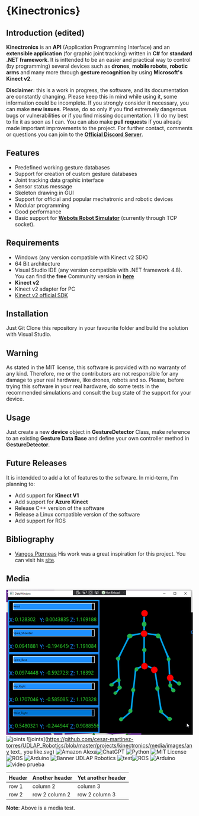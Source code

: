 # {Kinectronics}

## Introduction (edited)

**Kinectronics** is an **API** (Application Programming Interface) and an **extensible application** (for graphic joint tracking) written in **C#** for **standard .NET framework**. It is inttended to be an easier and practical way to control (by programming) several devices such as **drones**, **mobile robots**, **robotic arms** and many more through **gesture recognition** by using **Microsoft's Kinect v2**.

**Disclaimer:** this is a work in progress, the software, and its documentation are constantly changing. Please keep this in mind while using it, some information could be incomplete. If you strongly consider it necessary, you can make **new issues**. Please, do so only if you find extremely dangerous bugs or vulnerabilities or if you find missing documentation. I'll do my best to fix it as soon as I can. You can also make **pull requests** if you already made important improvements to the project. For further contact, comments or questions you can join to the [**Official Discord Server**](https://discord.gg/fzERgZa).

## Features

- Predefined working gesture databases
- Support for creation of custom gesture databases
- Joint tracking data graphic interface
- Sensor status message
- Skeleton drawing in GUI
- Support for official and popular mechatronic and robotic devices
- Modular programming
- Good performance
- Basic support for [**Webots Robot Simulator**](https://www.cyberbotics.com/) (currently through TCP socket).

## Requirements

- Windows (any version compatible with Kinect v2 SDK)
- 64 Bit architecture
- Visual Studio IDE (any version compatible with .NET framework 4.8). You can find the **free** Community version in [**here**](https://visualstudio.microsoft.com/es/vs/community/)
- **Kinect v2**
- Kinect v2 adapter for PC
- [Kinect v2 official SDK](https://www.microsoft.com/en-us/download/details.aspx?id=44561)

## Installation

Just Git Clone this repository in your favourite folder and build the solution with Visual Studio.

## Warning

As stated in the MIT license, this software is provided with no warranty of any kind. Therefore, me or the contributors are not responsible for any damage to your real hardware, like drones, robots and so. Please, before trying this software in your real hardware, do some tests in the recommended simulations and consult the bug state of the support for your device.

## Usage

Just create a new **device** object in **GestureDetector** Class, make reference to an existing **Gesture Data Base** and define your own controller method in **GestureDetector**.

## Future Releases

It is intendded to add a lot of features to the software. In mid-term, I'm planning to:

- Add support for **Kinect V1**
- Add support for **Azure Kinect**
- Release C++ version of the software
- Release a Linux compatible version of the software
- Add support for ROS

## Bibliography

- [Vangos Pterneas](https://github.com/Vangos) His work was a great inspiration for this project. You can visit his [site](https://pterneas.com/).

## Media

![joints](https://github.com/JMRMEDEV/readme-fetch-test/blob/main/projects/kinectronics/media/images/joints.png)
![joints](https://github.com/cesar-martinez-torres/UDLAP_Robotics/blob/master/projects/kinectronics/media/images/joints.png)
![joints](https://github.com/cesar-martinez-torres/UDLAP_Robotics/blob/master/projects/kinectronics/media/images/any text_ you like.svg)
![Amazon Alexa](https://img.shields.io/badge/amazon%20alexa-52b5f7?style=for-the-badge&logo=amazon%20alexa&logoColor=white)![ChatGPT](https://img.shields.io/badge/chatGPT-74aa9c?style=for-the-badge&logo=openai&logoColor=white)
![Python](https://img.shields.io/badge/Python-3776AB?style=for-the-badge&logo=python&logoColor=white)
![MIT License](https://img.shields.io/badge/License-MIT-yellow?style=for-the-badge)
![ROS](https://img.shields.io/badge/ROS-22314E?style=for-the-badge&logo=ros&logoColor=white)
![Arduino](https://img.shields.io/badge/Arduino-00979D?style=for-the-badge&logo=arduino&logoColor=white)
![Banner UDLAP Robotics](https://github.com/cesar-martinez-torres/UDLAP_Robotics/blob/master/projects/kinectronics/media/images/banner_1280x640.png)
![test](https://github.com/cesar-martinez-torres/UDLAP_Robotics/blob/master/projects/kinectronics/media/images/test.png)![ROS](https://img.shields.io/badge/ROS-22314E?style=for-the-badge&logo=ros&logoColor=white)
![Arduino](https://img.shields.io/badge/Arduino-00979D?style=for-the-badge&logo=arduino&logoColor=white)
![video prueba](https://github.com/cesar-martinez-torres/UDLAP_Robotics/tree/master/projects/proyecto-ping_pong_LED/media/videos)

| Header | Another header | Yet another header |
|--- |--- |--- |
| row 1 | column 2 | column 3 |
| row 2 | row 2 column 2 | row 2 column 3 |


**Note**: Above is a media test.
